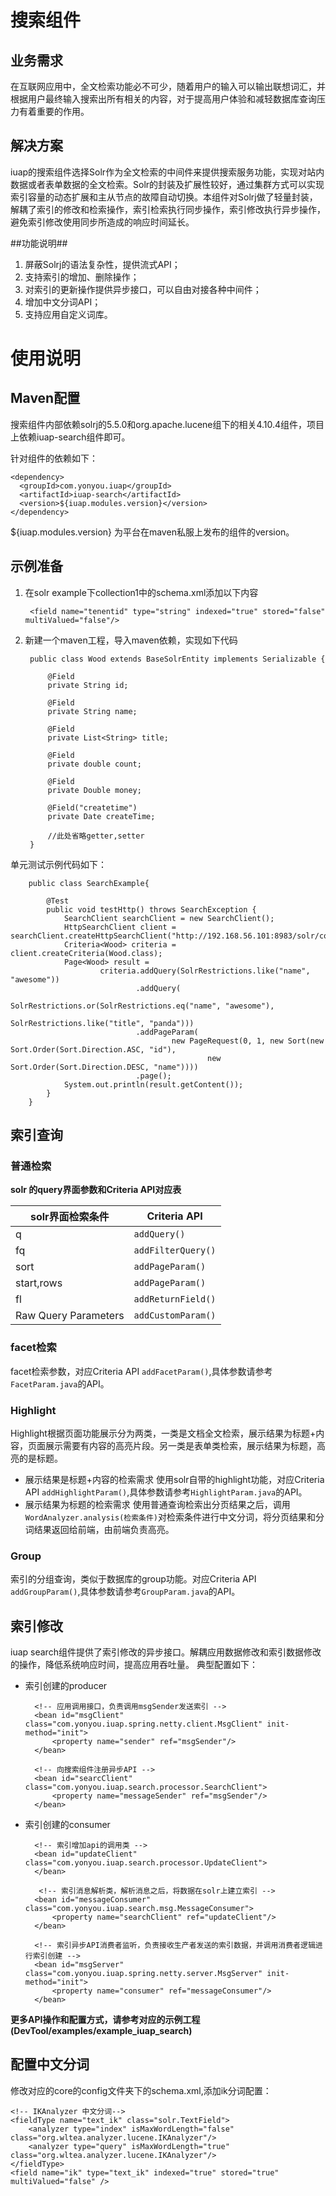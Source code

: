 # 搜索组件 #

## 业务需求 ##

在互联网应用中，全文检索功能必不可少，随着用户的输入可以输出联想词汇，并根据用户最终输入搜索出所有相关的内容，对于提高用户体验和减轻数据库查询压力有着重要的作用。

## 解决方案 ##
iuap的搜索组件选择Solr作为全文检索的中间件来提供搜索服务功能，实现对站内数据或者表单数据的全文检索。Solr的封装及扩展性较好，通过集群方式可以实现索引容量的动态扩展和主从节点的故障自动切换。本组件对Solrj做了轻量封装，解耦了索引的修改和检索操作，索引检索执行同步操作，索引修改执行异步操作，避免索引修改使用同步所造成的响应时间延长。

##功能说明##
1.	屏蔽Solrj的语法复杂性，提供流式API；
2.	支持索引的增加、删除操作；
3.	对索引的更新操作提供异步接口，可以自由对接各种中间件；
4.	增加中文分词API；
5.	支持应用自定义词库。

# 使用说明 #

## Maven配置 ##

搜索组件内部依赖solrj的5.5.0和org.apache.lucene组下的相关4.10.4组件，项目上依赖iuap-search组件即可。

针对组件的依赖如下：

	<dependency>
	  <groupId>com.yonyou.iuap</groupId>
	  <artifactId>iuap-search</artifactId>
	  <version>${iuap.modules.version}</version>
	</dependency>

${iuap.modules.version} 为平台在maven私服上发布的组件的version。

## 示例准备 ##
1. 在solr example下collection1中的schema.xml添加以下内容

		<field name="tenentid" type="string" indexed="true" stored="false" multiValued="false"/>

2. 新建一个maven工程，导入maven依赖，实现如下代码


		public class Wood extends BaseSolrEntity implements Serializable {
		
		    @Field
		    private String id;
		
		    @Field
		    private String name;
		
		    @Field
		    private List<String> title;
		
		    @Field
		    private double count;
		
		    @Field
		    private Double money;
		
		    @Field("createtime")
		    private Date createTime;
		    
		    //此处省略getter,setter
		}

单元测试示例代码如下：

		public class SearchExample{
		    
		    @Test
		    public void testHttp() throws SearchException {
		        SearchClient searchClient = new SearchClient();
		        HttpSearchClient client = searchClient.createHttpSearchClient("http://192.168.56.101:8983/solr/collection1");
		        Criteria<Wood> criteria = client.createCriteria(Wood.class);
		        Page<Wood> result =
		                criteria.addQuery(SolrRestrictions.like("name", "awesome"))
		                        .addQuery(
		                                SolrRestrictions.or(SolrRestrictions.eq("name", "awesome"),
		                                        SolrRestrictions.like("title", "panda")))
		                        .addPageParam(
		                                new PageRequest(0, 1, new Sort(new Sort.Order(Sort.Direction.ASC, "id"),
		                                        new Sort.Order(Sort.Direction.DESC, "name"))))
		                        .page();
		        System.out.println(result.getContent());
		    }
		}


## 索引查询 ##
### 普通检索 ###

**solr 的query界面参数和Criteria API对应表**

<table style="border-collapse:collapse">
	<thead>
		<tr>
			<th>solr界面检索条件</th>
			<th>Criteria API</th>
		</tr>
	</thead>
	<tbody>
		<tr>
			<td>q</td>
			<td><code>addQuery()</code></td>
		</tr>
		<tr>
			<td>fq</td>
			<td><code>addFilterQuery()</code></td>
		</tr>
		<tr>
			<td>sort</td>
			<td><code>addPageParam()</code></td>
		</tr>
		<tr>
			<td>start,rows</td>
			<td><code>addPageParam()</code></td>
		</tr>
		<tr>
			<td>fl</td>
			<td><code>addReturnField()</code></td>
		</tr>
		<tr>
			<td>Raw Query Parameters</td>
			<td><code>addCustomParam()</code></td>
		</tr>
	</tbody>
</table>

### facet检索 ###
facet检索参数，对应Criteria API `addFacetParam()`,具体参数请参考`FacetParam.java`的API。

### Highlight ###
Highlight根据页面功能展示分为两类，一类是文档全文检索，展示结果为标题+内容，页面展示需要有内容的高亮片段。另一类是表单类检索，展示结果为标题，高亮的是标题。
- 展示结果是标题+内容的检索需求
  使用solr自带的highlight功能，对应Criteria API `addHighlightParam()`,具体参数请参考`HighlightParam.java`的API。
- 展示结果为标题的检索需求
  使用普通查询检索出分页结果之后，调用`WordAnalyzer.analysis(检索条件)`对检索条件进行中文分词，将分页结果和分词结果返回给前端，由前端负责高亮。

### Group ###
索引的分组查询，类似于数据库的group功能。对应Criteria API `addGroupParam()`,具体参数请参考`GroupParam.java`的API。

## 索引修改 ##
iuap search组件提供了索引修改的异步接口。解耦应用数据修改和索引数据修改的操作，降低系统响应时间，提高应用吞吐量。
典型配置如下：

- 索引创建的producer

    
    <!-- 索引数据生产者异步API，实现了com.yonyou.iuap.search.msg.MessageSender接口，负责生产索引 --> 
    <bean id="msgSender" class="com.yonyou.iuap.spring.netty.client.NettySender">
    </bean>

	    <!-- 应用调用接口，负责调用msgSender发送索引 -->
	    <bean id="msgClient" class="com.yonyou.iuap.spring.netty.client.MsgClient" init-method="init">
	        <property name="sender" ref="msgSender"/>
	    </bean>
	
	    <!-- 向搜索组件注册异步API -->
	    <bean id="searcClient" class="com.yonyou.iuap.search.processor.SearchClient">
	        <property name="messageSender" ref="msgSender"/>
	    </bean>


- 索引创建的consumer

	
	    <!-- 索引增加api的调用类 -->
	    <bean id="updateClient" class="com.yonyou.iuap.search.processor.UpdateClient">
	    </bean>
	
	     <!-- 索引消息解析类，解析消息之后，将数据在solr上建立索引 -->
	    <bean id="messageConsumer" class="com.yonyou.iuap.search.msg.MessageConsumer">
	        <property name="searchClient" ref="updateClient"/>
	    </bean>
	
	    <!-- 索引异步API消费者监听，负责接收生产者发送的索引数据，并调用消费者逻辑进行索引创建 -->
	    <bean id="msgServer" class="com.yonyou.iuap.spring.netty.server.MsgServer" init-method="init">
	        <property name="consumer" ref="messageConsumer"/>
	    </bean>

**更多API操作和配置方式，请参考对应的示例工程(DevTool/examples/example\_iuap_search)**

## 配置中文分词 ##

修改对应的core的config文件夹下的schema.xml,添加ik分词配置：

    <!-- IKAnalyzer 中文分词--> 
    <fieldType name="text_ik" class="solr.TextField">
		<analyzer type="index" isMaxWordLength="false" class="org.wltea.analyzer.lucene.IKAnalyzer"/>
		<analyzer type="query" isMaxWordLength="true" class="org.wltea.analyzer.lucene.IKAnalyzer"/>
	</fieldType>
	<field name="ik" type="text_ik" indexed="true" stored="true" multiValued="false" />  

